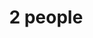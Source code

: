 ---
pid: llg2
title: 2 people
location_transcription: 210 W Washington Square Philly, PA 19106
coordinates: "[-75.155838, 39.9472759]"
zipcode: '19106'
gen_neighborhood: Center City
neighborhood: Society Hill,Old City
outside_phl: 
age: '14'
age_range: 13-19
instagram: 
image_file_name: llg_2.jpg
proposal_transcription: |-
  mirrored surface

  average size of a human
topic: Unity
topic_summary: '0'
type: Sculpture Statue
keywords_other: holding hands, mirror
credit: Alyssa K
image_labels: 
twitter: 
facebook: 
permalink: "/monuments/llg2/"
layout: item-page
---